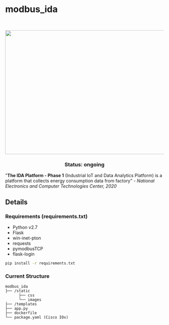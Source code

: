 # modbus_ida
<br>
<p align="center">
    <img src="/webapp/static/images/platelet.gif" width="700" height="394">
  <h3 align="center">Status: ongoing</h3>
</p>

"<b>The IDA Platform - Phase 1</b> (Industrial IoT and Data Analytics Platform) is a platform that collects energy consumption data from factory" - <i>National Electronics and Computer Technologies Center, 2020</i>

## Details
### Requirements (requirements.txt)
* Python v2.7
* Flask
* win-inet-pton
* requests
* pymodbusTCP
* flask-login
```sh
pip install -r requirements.txt
```
### Current Structure
```
modbus_ida
├── /static
      ├── css
      └── images
├── /templates
├── app.py
├── dockerfile
└── package.yaml (Cisco IOx)
```
